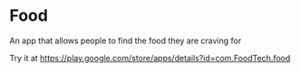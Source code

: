 # Food
An app that allows people to find the food they are craving for

Try it at https://play.google.com/store/apps/details?id=com.FoodTech.food
